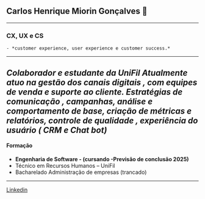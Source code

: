 ## Carlos Henrique Miorin Gonçalves 🚀
---
### CX, UX e CS
    - *customer experience, user experience e customer success.*
    
    
---
***Colaborador e estudante da UniFil
Atualmente atuo na gestão dos canais digitais , com
equipes de venda e suporte ao cliente.
Estratégias de comunicação , campanhas, análise e
comportamento de base, criação de métricas e relatórios,
controle de qualidade , experiência do usuário ( CRM e
Chat bot)***
---
#### Formação
- **Engenharia de Software - (cursando -Previsão de conclusão 2025)**
- Técnico em Recursos Humanos – UniFil
- Bacharelado Administração de empresas (trancado)
---









[Linkedin](https://www.linkedin.com/in/carlos-henrique-645b4821b/) 
